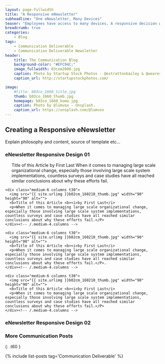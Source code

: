 ```yaml
---
layout: page-fullwidth
title: "A Responsive eNewsletter"
subheadline: "One eNewsletter, Many Devices"
teaser: "Employees have access to many devices. A responsive decision will allow them to view eNewsletter content however they choose."
breadcrumb: true
categories:
    - Blog
tags:
    - Communication Deliverable
    - Communication Deliverable Newsletter
header:
    title: The Communication Blog
    background-color: "#EFC94C;"
    image_fullwidth: 03com2000.jpg
    caption: Photo by Startup Stock Photos - @estrattonbailey & @wearesculpt.
    caption_url: http://startupstockphotos.com/

image:
    #title: b03co_1660_title.jpg
    thumb: b03co_1660_thumb.jpg
    homepage: b03co_1660_home.jpg
    caption: Photo by @lumvox - Unsplash.
    caption_url: https://unsplash.com/@lumvox
---
```

<!--more-->

## Creating a Responsive eNewsletter
Explain philosophy and content, source of template etc...


### eNewsletter Responsive Design 01
<div class="row">
    <div class="medium-6 columns t30">
      <img src="{{ site.urlimg }}b02cm_160210_title.jpg" alt="">
      Title of this Article by First Last
      When it comes to managing large scale organizational change, especially those involving large scale system implementations, countless surveys and case studies have all reached similar conclusions about why these efforts fail.
    </div><!-- /.medium-4.columns -->

    <div class="medium-6 columns t30">
      <img src="{{ site.urlimg }}b02cm_160210_thumb.jpg" width="90" height="90" alt="">
      <b>Title of this Article <b><i>by First Last</i>
      <p>When it comes to managing large scale organizational change, especially those involving large scale system implementations, countless surveys and case studies have all reached similar conclusions about why these efforts fail.</P>
    </div><!-- /.medium-4.columns -->

    <div class="medium-6 columns t30">
      <img src="{{ site.urlimg }}b02cm_160210_thumb.jpg" width="90" height="90" alt="">
      <b>Title of this Article <b><i>by First Last</i>
      <p>When it comes to managing large scale organizational change, especially those involving large scale system implementations, countless surveys and case studies have all reached similar conclusions about why these efforts fail.</P>.
    </div><!-- /.medium-4.columns -->

    <div class="medium-6 columns t30">
      <img src="{{ site.urlimg }}b02cm_160210_thumb.jpg" width="90" height="90" alt="">
      <b>Title of this Article <b><i>by First Last</i>
      <p>When it comes to managing large scale organizational change, especially those involving large scale system implementations, countless surveys and case studies have all reached similar conclusions about why these efforts fail.</P>
    </div><!-- /.medium-4.columns -->
</div><!-- /.row -->




### eNewsletter Responsive Design 02




### More Communication Posts
{: .t60 }

{% include list-posts tag='Communication Deliverable' %}
